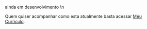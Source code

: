 ainda em desenvolvimento \n

<p>
  Quem quiser acompanhar como esta atualmente basta acessar <a href="https://devhygor.github.io/meu-curriculo//" target="_blank">Meu Curriculo</a>.
</p>
